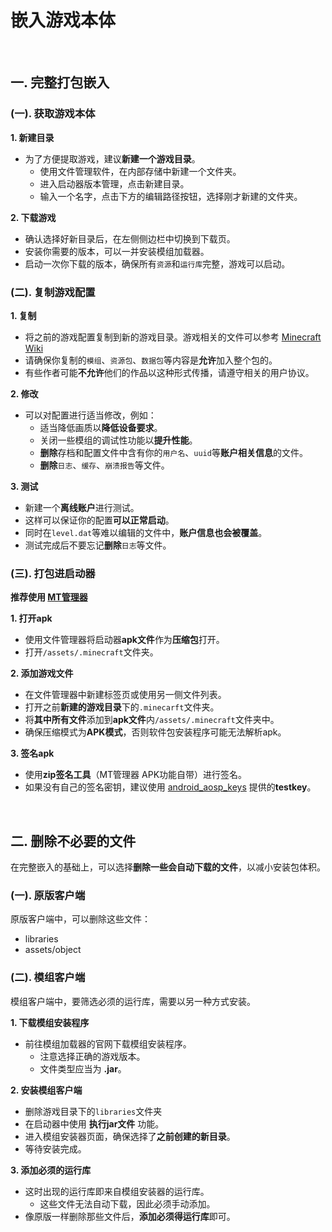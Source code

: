 # 嵌入游戏本体

<div><br></div>

## 一. 完整打包嵌入

### (一). 获取游戏本体

**1. 新建目录**
- 为了方便提取游戏，建议**新建一个游戏目录**。
  - 使用文件管理软件，在内部存储中新建一个文件夹。
  - 进入启动器版本管理，点击新建目录。
  - 输入一个名字，点击下方的编辑路径按钮，选择刚才新建的文件夹。

**2. 下载游戏**
- 确认选择好新目录后，在左侧侧边栏中切换到下载页。
- 安装你需要的版本，可以一并安装模组加载器。
- 启动一次你下载的版本，确保所有`资源`和`运行库`完整，游戏可以启动。

### (二). 复制游戏配置

**1. 复制**
- 将之前的游戏配置复制到新的游戏目录。游戏相关的文件可以参考 [Minecraft Wiki](https://zh.minecraft.wiki/w/.minecraft#.minecraft%E5%B1%82%E6%AC%A1%E7%BB%93%E6%9E%84)
- 请确保你复制的`模组`、`资源包`、`数据包`等内容是**允许**加入整个包的。
- 有些作者可能**不允许**他们的作品以这种形式传播，请遵守相关的用户协议。

**2. 修改**
- 可以对配置进行适当修改，例如：
  - 适当降低画质以**降低设备要求**。
  - 关闭一些模组的调试性功能以**提升性能**。
  - **删除**存档和配置文件中含有你的`用户名`、`uuid`等**账户相关信息**的文件。
  - **删除**`日志`、`缓存`、`崩溃报告`等文件。

**3. 测试**
- 新建一个**离线账户**进行测试。
- 这样可以保证你的配置**可以正常启动**。
- 同时在`level.dat`等难以编辑的文件中，**账户信息也会被覆盖**。
- 测试完成后不要忘记**删除**`日志`等文件。

### (三). 打包进启动器

**推荐使用 [MT管理器](https://mt2.cn/)**

**1. 打开apk**
- 使用文件管理器将启动器**apk文件**作为**压缩包**打开。
- 打开`/assets/.minecraft`文件夹。

**2. 添加游戏文件**
- 在文件管理器中新建标签页或使用另一侧文件列表。
- 打开之前**新建的游戏目录**下的`.minecarft`文件夹。
- 将**其中所有文件**添加到**apk文件**内`/assets/.minecraft`文件夹中。
- 确保压缩模式为**APK模式**，否则软件包安装程序可能无法解析apk。

**3. 签名apk**
- 使用**zip签名工具**（MT管理器 APK功能自带）进行签名。
- 如果没有自己的签名密钥，建议使用 [android_aosp_keys](https://github.com/wfairclough/android_aosp_keys) 提供的**testkey**。

<div><br></div>

## 二. 删除不必要的文件
在完整嵌入的基础上，可以选择**删除一些会自动下载的文件**，以减小安装包体积。

### (一). 原版客户端

原版客户端中，可以删除这些文件：
- libraries
- assets/object

### (二). 模组客户端

模组客户端中，要筛选必须的运行库，需要以另一种方式安装。

**1. 下载模组安装程序**
- 前往模组加载器的官网下载模组安装程序。
  - 注意选择正确的游戏版本。
  - 文件类型应当为 **.jar**。

**2. 安装模组客户端**
- 删除游戏目录下的`libraries`文件夹
- 在启动器中使用 **执行jar文件** 功能。
- 进入模组安装器页面，确保选择了**之前创建的新目录**。
- 等待安装完成。

**3. 添加必须的运行库**
- 这时出现的运行库即来自模组安装器的运行库。
  - 这些文件无法自动下载，因此必须手动添加。
- 像原版一样删除那些文件后，**添加必须得运行库**即可。
